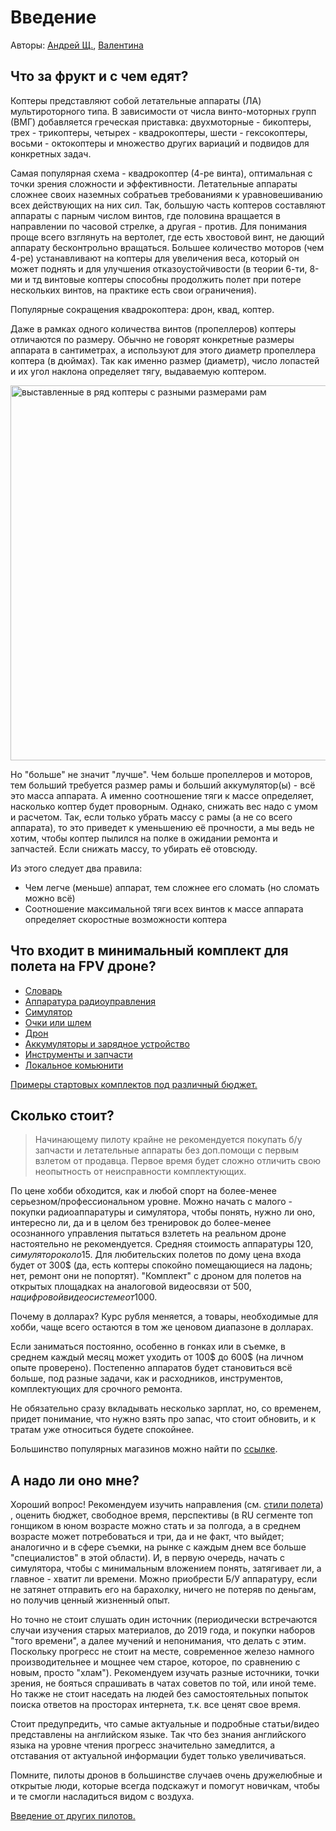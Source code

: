 <style lang="scss">
.image-container {
    display: flex;
    flex-wrap: wrap;
    justify-content: center;
    gap: 40px;
}
</style>

# Введение

Авторы: [Андрей Щ.](https://github.com/EIIIE), [Валентина](https://github.com/ikherty)

## Что за фрукт и с чем едят?

Коптеры представляют собой летательные аппараты (ЛА) мультироторного типа. В зависимости от числа винто-моторных групп (ВМГ) добавляется греческая приставка:
двухмоторные - бикоптеры, трех - трикоптеры, четырех - квадрокоптеры, шести - гексокоптеры, восьми - октокоптеры и множество других вариаций и подвидов для конкретных задач.

Самая популярная схема - квадрокоптер (4-ре винта), оптимальная с точки зрения сложности и эффективности. Летательные аппараты сложнее своих наземных собратьев требованиями к уравновешиванию всех действующих на них сил. Так, большую часть коптеров составляют аппараты с парным числом винтов, где половина вращается в направлении по часовой стрелке, а другая - против. Для понимания проще всего взглянуть на вертолет, где есть хвостовой винт, не дающий аппарату бесконтрольно вращаться. Большее количество моторов (чем 4-ре) устанавливают на коптеры для увеличения веса, который он может поднять и для улучшения отказоустойчивости (в теории 6-ти, 8-ми и тд винтовые коптеры способны продолжить полет при потере нескольких винтов, на практике есть свои ограничения).

Популярные сокращения квадрокоптера: дрон, квад, коптер.

Даже в рамках одного количества винтов (пропеллеров) коптеры отличаются по размеру. Обычно не говорят конкретные размеры аппарата в сантиметрах, а используют для этого диаметр пропеллера коптера (в дюймах). Так как именно размер (диаметр), число лопастей и их угол наклона определяет тягу, выдаваемую коптером.

<p class="image-container">
  <img src="/assets/img/size-6-5-4-3-inch-mini-quad-frame-1024x499.webp" width="600" alt="выставленные в ряд коптеры с разными размерами рам">
</p>

Но "больше" не значит "лучше". Чем больше пропеллеров и моторов, тем больший требуется размер рамы и больший аккумулятор(ы) - всё это масса аппарата. А именно соотношение тяги к массе определяет, насколько коптер будет проворным.
Однако, снижать вес надо с умом и расчетом. Так, если только убрать массу с рамы (а не со всего аппарата), то это приведет к уменьшению её прочности, а мы ведь не хотим, чтобы коптер пылился на полке в ожидании ремонта и запчастей. Если снижать массу, то убирать её отовсюду.

Из этого следует два правила:

- Чем легче (меньше) аппарат, тем сложнее его сломать (но сломать можно всё)
- Соотношение максимальной тяги всех винтов к массе аппарата определяет скоростные возможности коптера

## Что входит в минимальный комплект для полета на FPV дроне?

- [Словарь](https://propwashservice.com/ru/community/glossarium)
- [Аппаратура радиоуправления](https://propwashservice.com/ru/intro/tx)
- [Симулятор](https://propwashservice.com/ru/intro/sim)
- [Очки или шлем](https://propwashservice.com/ru/intro/vrx)
- [Дрон](https://propwashservice.com/ru/intro/flightstyles)
- [Аккумуляторы и зарядное устройство](https://propwashservice.com/ru/intro/power)
- [Инструменты и запчасти](https://propwashservice.com/ru/shop/nessesary)
- [Локальное комьюнити](https://propwashservice.com/ru/community/chats)

[Примеры стартовых комплектов под различный бюджет.](https://propwashservice.com/ru/shop/set)

## Сколько стоит?

> Начинающему пилоту крайне не рекомендуется покупать б/у запчасти и летательные аппараты без доп.помощи с первым взлетом от продавца. Первое время будет сложно отличить свою неопытность от неисправности комплектующих.

По цене хобби обходится, как и любой спорт на более-менее серьезном/профессиональном уровне. Можно начать с малого - покупки радиоаппаратуры и симулятора, чтобы понять, нужно ли оно, интересно ли, да и в целом без тренировок до более-менее осознанного управления пытаться взлететь на реальном дроне настоятельно не рекомендуется. Средняя стоимость аппаратуры 120$, симулятор около 15$. Для любительских полетов по дому цена входа будет от 300$ (да, есть коптеры спокойно помещающиеся на ладонь; нет, ремонт они не попортят). "Комплект" с дроном для полетов на открытых площадках на аналоговой видеосвязи от 500$, на цифровой видеосистеме от 1000$.

Почему в долларах? Курс рубля меняется, а товары, необходимые для хобби, чаще всего остаются в том же ценовом диапазоне в долларах.

Если заниматься постоянно, особенно в гонках или в съемке, в среднем каждый месяц может уходить от 100$ до 600$ (на личном опыте проверено). Постепенно аппаратов будет становиться всё больше, под разные задачи, как и расходников, инструментов, комплектующих для срочного ремонта.

Не обязательно сразу вкладывать несколько зарплат, но, со временем, придет понимание, что нужно взять про запас, что стоит обновить, и к тратам уже относиться будете спокойнее.

Большинство популярных магазинов можно найти по [ссылке](https://propwashservice.com/ru/shop/shops).

## А надо ли оно мне?

Хороший вопрос! Рекомендуем изучить направления (см. [стили полета](https://propwashservice.com/ru/intro/flightstyles)) , оценить бюджет, свободное время, перспективы (в RU сегменте топ гонщиком в юном возрасте можно стать и за полгода, а в среднем возрасте может потребоваться и три, да и не факт, что выйдет; аналогично и в сфере съемки, на рынке с каждым днем все больше "специалистов" в этой области). И, в первую очередь, начать с симулятора, чтобы с минимальным вложением понять, затягивает ли, а главное - хватит ли времени. Можно приобрести Б/У аппаратуру, если не затянет отправить его на барахолку, ничего не потеряв по деньгам, но получив ценный жизненный опыт.

Но точно не стоит слушать один источник (периодически встречаются случаи изучения старых материалов, до 2019 года, и покупки наборов "того времени", а далее мучений и непонимания, что делать с этим. Поскольку прогресс не стоит на месте, современное железо намного производительнее и мощнее чем старое, которое, по сравнению с новым, просто "хлам"). Рекомендуем изучать разные источники, точки зрения, не бояться спрашивать в чатах советов по той, или иной теме. Но также не стоит наседать на людей без самостоятельных попыток поиска ответов на просторах интернета, т.к. все ценят свое время.

Стоит предупредить, что самые актуальные и подробные статьи/видео представлены на английском языке. Так что без знания английского языка на уровне чтения прогресс значительно замедлится, а отставания от актуальной информации будет только увеличиваться.

Помните, пилоты дронов в большинстве случаев очень дружелюбные и открытые люди, которые всегда подскажут и помогут новичкам, чтобы и те смогли насладиться видом с воздуха.

[Введение от других пилотов.](https://habr.com/ru/post/486076/)
